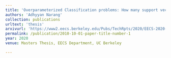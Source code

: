 ```yaml
---
title: 'Overparameterized Classification problems: How many support vectors do I have and do increasing margins bode well for generalization?'
authors: 'Adhyyan Narang'
collection: publications
urltext: 'thesis'
arxivurl: 'https://www2.eecs.berkeley.edu/Pubs/TechRpts/2020/EECS-2020-116.html'
permalink: /publication/2010-10-01-paper-title-number-1
year: 2020
venue: Masters Thesis, EECS Department, UC Berkeley 

---
```


